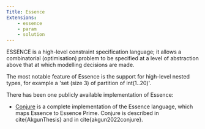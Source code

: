 ```yaml
---
Title: Essence
Extensions:
	- essence
	- param
	- solution
---
```


ESSENCE is a high-level constraint specification language; it allows a combinatorial (optimisation) problem to be specified at a level of abstraction above that at which modelling decisions are made.

The most notable feature of Essence is the support for high-level nested types, for example a 'set (size 3) of partition of int(1..20)'.

There has been one publicly available implementation of Essence:

* [Conjure](https://github.com/conjure-cp/conjure) is a complete implementation of the Essence language, which maps Essence to Essence Prime. Conjure is described in cite{AkgunThesis} and in cite{akgun2022conjure}.
